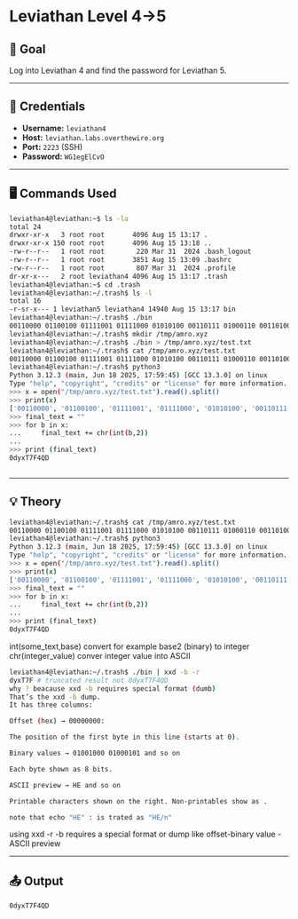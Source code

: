 # Leviathan Level 4->5  

## 🧠 Goal  

Log into Leviathan 4 and find the password for Leviathan 5.  

---

## 🔐 Credentials  

- **Username:** `leviathan4`  
- **Host:** `leviathan.labs.overthewire.org`  
- **Port:** `2223` (SSH)  
- **Password:** `WG1egElCvO`  

---

## 🖥️ Commands Used  

```bash
leviathan4@leviathan:~$ ls -la
total 24
drwxr-xr-x   3 root root       4096 Aug 15 13:17 .
drwxr-xr-x 150 root root       4096 Aug 15 13:18 ..
-rw-r--r--   1 root root        220 Mar 31  2024 .bash_logout
-rw-r--r--   1 root root       3851 Aug 15 13:09 .bashrc
-rw-r--r--   1 root root        807 Mar 31  2024 .profile
dr-xr-x---   2 root leviathan4 4096 Aug 15 13:17 .trash
leviathan4@leviathan:~$ cd .trash
leviathan4@leviathan:~/.trash$ ls -l
total 16
-r-sr-x--- 1 leviathan5 leviathan4 14940 Aug 15 13:17 bin
leviathan4@leviathan:~/.trash$ ./bin
00110000 01100100 01111001 01111000 01010100 00110111 01000110 00110100 01010001 01000100 00001010 
leviathan4@leviathan:~/.trash$ mkdir /tmp/amro.xyz
leviathan4@leviathan:~/.trash$ ./bin > /tmp/amro.xyz/test.txt
leviathan4@leviathan:~/.trash$ cat /tmp/amro.xyz/test.txt
00110000 01100100 01111001 01111000 01010100 00110111 01000110 00110100 01010001 01000100 00001010 
leviathan4@leviathan:~/.trash$ python3
Python 3.12.3 (main, Jun 18 2025, 17:59:45) [GCC 13.3.0] on linux
Type "help", "copyright", "credits" or "license" for more information.
>>> x = open("/tmp/amro.xyz/test.txt").read().split()
>>> print(x)
['00110000', '01100100', '01111001', '01111000', '01010100', '00110111', '01000110', '00110100', '01010001', '01000100', '00001010']
>>> final_text = ""
>>> for b in x:
...     final_text += chr(int(b,2))
... 
>>> print (final_text)
0dyxT7F4QD



```
___

## 💡 Theory
```bash
leviathan4@leviathan:~/.trash$ cat /tmp/amro.xyz/test.txt
00110000 01100100 01111001 01111000 01010100 00110111 01000110 00110100 01010001 01000100 00001010 
leviathan4@leviathan:~/.trash$ python3
Python 3.12.3 (main, Jun 18 2025, 17:59:45) [GCC 13.3.0] on linux
Type "help", "copyright", "credits" or "license" for more information.
>>> x = open("/tmp/amro.xyz/test.txt").read().split()
>>> print(x)
['00110000', '01100100', '01111001', '01111000', '01010100', '00110111', '01000110', '00110100', '01010001', '01000100', '00001010']
>>> final_text = ""
>>> for b in x:
...     final_text += chr(int(b,2))
... 
>>> print (final_text)
0dyxT7F4QD
```
int(some_text,base) convert for example base2 (binary) to integer
chr(integer_value) conver integer value into ASCII 
```bash
leviathan4@leviathan:~/.trash$ ./bin | xxd -b -r
dyxT7F # truncated result not 0dyxT7F4QD
why ? beacause xxd -b requires special format (dumb)
That’s the xxd -b dump.
It has three columns:

Offset (hex) → 00000000:

The position of the first byte in this line (starts at 0).

Binary values → 01001000 01000101 and so on 

Each byte shown as 8 bits.

ASCII preview → HE and so on 

Printable characters shown on the right. Non-printables show as .
```
```bash
note that echo "HE" : is trated as "HE/n"
```
using xxd -r -b requires a special format or dump like offset-binary value - ASCII preview
___

## 📤 Output
```bash
0dyxT7F4QD
```
